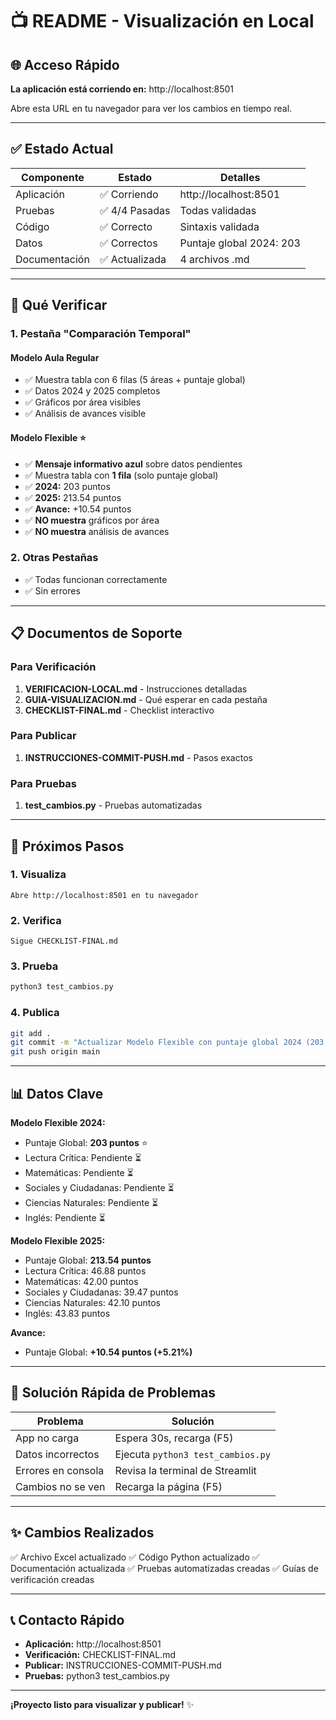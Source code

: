 # 📺 README - Visualización en Local

## 🌐 Acceso Rápido

**La aplicación está corriendo en:** http://localhost:8501

Abre esta URL en tu navegador para ver los cambios en tiempo real.

---

## ✅ Estado Actual

| Componente | Estado | Detalles |
|-----------|--------|---------|
| Aplicación | ✅ Corriendo | http://localhost:8501 |
| Pruebas | ✅ 4/4 Pasadas | Todas validadas |
| Código | ✅ Correcto | Sintaxis validada |
| Datos | ✅ Correctos | Puntaje global 2024: 203 |
| Documentación | ✅ Actualizada | 4 archivos .md |

---

## 🎯 Qué Verificar

### 1. Pestaña "Comparación Temporal"

#### Modelo Aula Regular
- ✅ Muestra tabla con 6 filas (5 áreas + puntaje global)
- ✅ Datos 2024 y 2025 completos
- ✅ Gráficos por área visibles
- ✅ Análisis de avances visible

#### Modelo Flexible ⭐
- ✅ **Mensaje informativo azul** sobre datos pendientes
- ✅ Muestra tabla con **1 fila** (solo puntaje global)
- ✅ **2024:** 203 puntos
- ✅ **2025:** 213.54 puntos
- ✅ **Avance:** +10.54 puntos
- ✅ **NO muestra** gráficos por área
- ✅ **NO muestra** análisis de avances

### 2. Otras Pestañas
- ✅ Todas funcionan correctamente
- ✅ Sin errores

---

## 📋 Documentos de Soporte

### Para Verificación
1. **VERIFICACION-LOCAL.md** - Instrucciones detalladas
2. **GUIA-VISUALIZACION.md** - Qué esperar en cada pestaña
3. **CHECKLIST-FINAL.md** - Checklist interactivo

### Para Publicar
1. **INSTRUCCIONES-COMMIT-PUSH.md** - Pasos exactos

### Para Pruebas
1. **test_cambios.py** - Pruebas automatizadas

---

## 🚀 Próximos Pasos

### 1. Visualiza
```
Abre http://localhost:8501 en tu navegador
```

### 2. Verifica
```
Sigue CHECKLIST-FINAL.md
```

### 3. Prueba
```bash
python3 test_cambios.py
```

### 4. Publica
```bash
git add .
git commit -m "Actualizar Modelo Flexible con puntaje global 2024 (203 puntos)"
git push origin main
```

---

## 📊 Datos Clave

**Modelo Flexible 2024:**
- Puntaje Global: **203 puntos** ⭐
- Lectura Crítica: Pendiente ⏳
- Matemáticas: Pendiente ⏳
- Sociales y Ciudadanas: Pendiente ⏳
- Ciencias Naturales: Pendiente ⏳
- Inglés: Pendiente ⏳

**Modelo Flexible 2025:**
- Puntaje Global: **213.54 puntos**
- Lectura Crítica: 46.88 puntos
- Matemáticas: 42.00 puntos
- Sociales y Ciudadanas: 39.47 puntos
- Ciencias Naturales: 42.10 puntos
- Inglés: 43.83 puntos

**Avance:**
- Puntaje Global: **+10.54 puntos (+5.21%)**

---

## 🔧 Solución Rápida de Problemas

| Problema | Solución |
|----------|----------|
| App no carga | Espera 30s, recarga (F5) |
| Datos incorrectos | Ejecuta `python3 test_cambios.py` |
| Errores en consola | Revisa la terminal de Streamlit |
| Cambios no se ven | Recarga la página (F5) |

---

## ✨ Cambios Realizados

✅ Archivo Excel actualizado
✅ Código Python actualizado
✅ Documentación actualizada
✅ Pruebas automatizadas creadas
✅ Guías de verificación creadas

---

## 📞 Contacto Rápido

- **Aplicación:** http://localhost:8501
- **Verificación:** CHECKLIST-FINAL.md
- **Publicar:** INSTRUCCIONES-COMMIT-PUSH.md
- **Pruebas:** python3 test_cambios.py

---

**¡Proyecto listo para visualizar y publicar!** ✨



